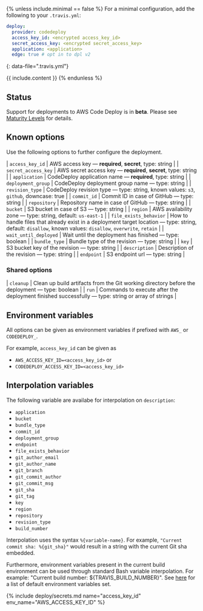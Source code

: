{% unless include.minimal == false %}
For a minimal configuration, add the following to your `.travis.yml`:

```yaml
deploy:
  provider: codedeploy
  access_key_id: <encrypted access_key_id>
  secret_access_key: <encrypted secret_access_key>
  application: <application>
  edge: true # opt in to dpl v2
```
{: data-file=".travis.yml"}



{{ include.content }}
{% endunless %}

## Status

Support for deployments to AWS Code Deploy is in **beta**. Please see [Maturity Levels](/user/deployment-v2#maturity-levels) for details.
## Known options

Use the following options to further configure the deployment.

| `access_key_id` | AWS access key &mdash; **required**, **secret**, type: string |
| `secret_access_key` | AWS secret access key &mdash; **required**, **secret**, type: string |
| `application` | CodeDeploy application name &mdash; **required**, type: string |
| `deployment_group` | CodeDeploy deployment group name &mdash; type: string |
| `revision_type` | CodeDeploy revision type &mdash; type: string, known values: `s3`, `github`, downcase: true |
| `commit_id` | Commit ID in case of GitHub &mdash; type: string |
| `repository` | Repository name in case of GitHub &mdash; type: string |
| `bucket` | S3 bucket in case of S3 &mdash; type: string |
| `region` | AWS availability zone &mdash; type: string, default: `us-east-1` |
| `file_exists_behavior` | How to handle files that already exist in a deployment target location &mdash; type: string, default: `disallow`, known values: `disallow`, `overwrite`, `retain` |
| `wait_until_deployed` | Wait until the deployment has finished &mdash; type: boolean |
| `bundle_type` | Bundle type of the revision &mdash; type: string |
| `key` | S3 bucket key of the revision &mdash; type: string |
| `description` | Description of the revision &mdash; type: string |
| `endpoint` | S3 endpoint url &mdash; type: string |

### Shared options

| `cleanup` | Clean up build artifacts from the Git working directory before the deployment &mdash; type: boolean |
| `run` | Commands to execute after the deployment finished successfully &mdash; type: string or array of strings |

## Environment variables

All options can be given as environment variables if prefixed with `AWS_` or `CODEDEPLOY_`.

For example, `access_key_id` can be given as 

* `AWS_ACCESS_KEY_ID=<access_key_id>` or 
* `CODEDEPLOY_ACCESS_KEY_ID=<access_key_id>`
## Interpolation variables

The following variable are availabe for interpolation on `description`:

* `application`
* `bucket`
* `bundle_type`
* `commit_id`
* `deployment_group`
* `endpoint`
* `file_exists_behavior`
* `git_author_email`
* `git_author_name`
* `git_branch`
* `git_commit_author`
* `git_commit_msg`
* `git_sha`
* `git_tag`
* `key`
* `region`
* `repository`
* `revision_type`
* `build_number`

Interpolation uses the syntax `%{variable-name}`. For example,
`"Current commit sha: %{git_sha}"` would result in a string with the
current Git sha embedded.

Furthermore, environment variables present in the current build
environment can be used through standard Bash variable interpolation.
For example: "Current build number: ${TRAVIS_BUILD_NUMBER}".
See [here](/user/environment-variables/#default-environment-variables)
for a list of default environment variables set.

{% include deploy/secrets.md name="access_key_id" env_name="AWS_ACCESS_KEY_ID" %}